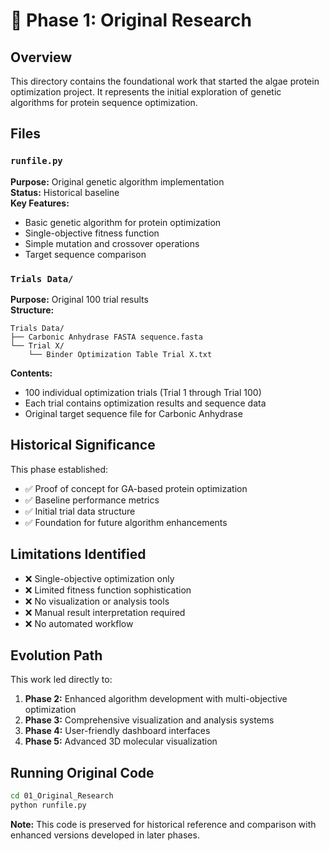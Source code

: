 # 🔬 Phase 1: Original Research

## Overview
This directory contains the foundational work that started the algae protein optimization project. It represents the initial exploration of genetic algorithms for protein sequence optimization.

## Files

### `runfile.py`
**Purpose:** Original genetic algorithm implementation  
**Status:** Historical baseline  
**Key Features:**
- Basic genetic algorithm for protein optimization
- Single-objective fitness function
- Simple mutation and crossover operations
- Target sequence comparison

### `Trials Data/`
**Purpose:** Original 100 trial results  
**Structure:**
```
Trials Data/
├── Carbonic Anhydrase FASTA sequence.fasta
└── Trial X/
    └── Binder Optimization Table Trial X.txt
```

**Contents:**
- 100 individual optimization trials (Trial 1 through Trial 100)
- Each trial contains optimization results and sequence data
- Original target sequence file for Carbonic Anhydrase

## Historical Significance

This phase established:
- ✅ Proof of concept for GA-based protein optimization
- ✅ Baseline performance metrics
- ✅ Initial trial data structure
- ✅ Foundation for future algorithm enhancements

## Limitations Identified

- ❌ Single-objective optimization only
- ❌ Limited fitness function sophistication
- ❌ No visualization or analysis tools
- ❌ Manual result interpretation required
- ❌ No automated workflow

## Evolution Path

This work led directly to:
1. **Phase 2:** Enhanced algorithm development with multi-objective optimization
2. **Phase 3:** Comprehensive visualization and analysis systems
3. **Phase 4:** User-friendly dashboard interfaces
4. **Phase 5:** Advanced 3D molecular visualization

## Running Original Code

```bash
cd 01_Original_Research
python runfile.py
```

**Note:** This code is preserved for historical reference and comparison with enhanced versions developed in later phases.